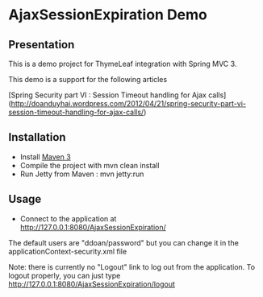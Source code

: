 AjaxSessionExpiration Demo
================

Presentation
------------------

 This is a demo project for ThymeLeaf integration with Spring MVC 3.
 
 This demo is a support for the following articles
 
  [Spring Security part VI : Session Timeout handling for Ajax calls] (http://doanduyhai.wordpress.com/2012/04/21/spring-security-part-vi-session-timeout-handling-for-ajax-calls/)
 
 
 Installation
------------

- Install [Maven 3](http://maven.apache.org/)
- Compile the project with mvn clean install
- Run Jetty from Maven : mvn jetty:run

 Usage
------------

- Connect to the application at http://127.0.0.1:8080/AjaxSessionExpiration/

The default users are "ddoan/password" but you can change it in the applicationContext-security.xml file

 Note: there is currently no "Logout" link to log out from the application. To logout properly, you can just type http://127.0.0.1:8080/AjaxSessionExpiration/logout
